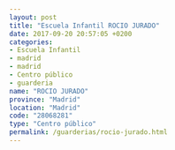 ```yaml
---
layout: post
title: "Escuela Infantil ROCIO JURADO"
date: 2017-09-20 20:57:05 +0200
categories:
- Escuela Infantil
- madrid
- madrid
- Centro público
- guarderia
name: "ROCIO JURADO"
province: "Madrid"
location: "Madrid"
code: "28068281"
type: "Centro público"
permalink: /guarderias/rocio-jurado.html
---
```

